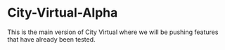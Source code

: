 # City-Virtual-Alpha
This is the main version of City Virtual where we will be pushing features that have already been tested.

